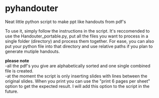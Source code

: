 # pyhandouter
Neat little python script to make ppt like handouts from pdf's

To use it, simply follow the instructions in the script. It's reccomended to use the Handouter_portable.py, put all the files you want to process in a single folder (directory) and process them together.
For ease, you can also put your python file into that directory and use relative paths if you plan to generate mutiple handouts.

**please note**<br>
  -all the pdf's you give are alphabetically sorted and one single combined file is created.<br>
  -at the moment the script is only inserting slides with lines between the original slides. When you print you can use the "print 6 pages per sheet" option to get the expected result. I will add this option to the script in the future.

